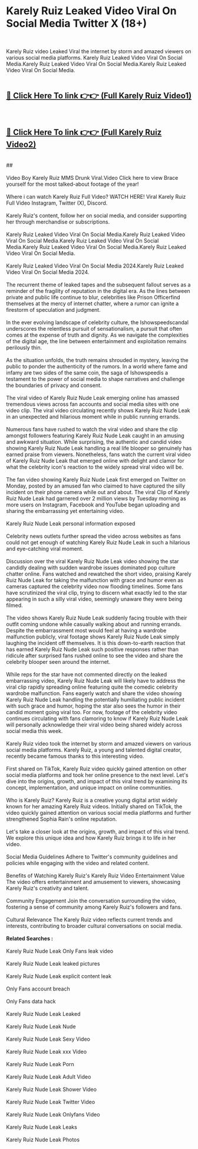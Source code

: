 # Karely Ruiz Leaked Video Viral On Social Media Twitter X (18+) <br>
<br>

Karely Ruiz video Leaked Viral the internet by storm and amazed viewers on various social media platforms. Karely Ruiz Leaked Video Viral On Social Media.Karely Ruiz Leaked Video Viral On Social Media.Karely Ruiz Leaked Video Viral On Social Media.<br>
 <br>

##  <a href="https://play.trustnlinepharmacy.us?title=Full Karely_Ruiz&ref=git">🔴 Click Here To link 👉👉 (Full Karely Ruiz Video1)</a><br>
  <br>

##  <a href="https://play.trustnlinepharmacy.us?title=Full Karely_Ruiz&ref=git">🔴 Click Here To link 👉👉 (Full Karely Ruiz Video2)</a><br>
  <br>
  ##


  <br>

  <br>
Video Boy Karely Ruiz MMS Drunk Viral.Video Click here to view Brace yourself for the most talked-about footage of the year!
<br><br>
Where i can watch Karely Ruiz Full Video? WATCH HERE! Viral Karely Ruiz Full Video Instagram, Twitter (X), Discord.
<br><br>
Karely Ruiz's content, follow her on social media, and consider supporting her through merchandise or subscriptions.
<br><br>
Karely Ruiz Leaked Video Viral On Social Media.Karely Ruiz Leaked Video Viral On Social Media.Karely Ruiz Leaked Video Viral On Social Media.Karely Ruiz Leaked Video Viral On Social Media.Karely Ruiz Leaked Video Viral On Social Media.
<br><br>
Karely Ruiz Leaked Video Viral On Social Media 2024.Karely Ruiz Leaked Video Viral On Social Media 2024.
<br><br>
The recurrent theme of leaked tapes and the subsequent fallout serves as a reminder of the fragility of reputation in the digital era. As the lines between private and public life continue to blur, celebrities like Prison Officerfind themselves at the mercy of internet chatter, where a rumor can ignite a firestorm of speculation and judgment.
<br><br>
In the ever evolving landscape of celebrity culture, the Ishowspeedscandal underscores the relentless pursuit of sensationalism, a pursuit that often comes at the expense of truth and dignity. As we navigate the complexities of the digital age, the line between entertainment and exploitation remains perilously thin.
<br><br>
As the situation unfolds, the truth remains shrouded in mystery, leaving the public to ponder the authenticity of the rumors. In a world where fame and infamy are two sides of the same coin, the saga of Ishowspeedis a testament to the power of social media to shape narratives and challenge the boundaries of privacy and consent.
<br><br>
The viral video of Karely Ruiz Nude Leak emerging online has amassed tremendous views across fan accounts and social media sites with one video clip. The viral video circulating recently shows Karely Ruiz Nude Leak in an unexpected and hilarious moment while in public running errands.
<br><br>
Numerous fans have rushed to watch the viral video and share the clip amongst followers featuring Karely Ruiz Nude Leak caught in an amusing and awkward situation. While surprising, the authentic and candid video showing Karely Ruiz Nude Leak handling a real life blooper so genuinely has earned praise from viewers. Nonetheless, fans watch the current viral video of Karely Ruiz Nude Leak that emerged online with delight and clamor for what the celebrity icon's reaction to the widely spread viral video will be.
<br><br>
The fan video showing Karely Ruiz Nude Leak first emerged on Twitter on Monday, posted by an amused fan who claimed to have captured the silly incident on their phone camera while out and about. The viral Clip of Karely Ruiz Nude Leak had garnered over 2 million views by Tuesday morning as more users on Instagram, Facebook and YouTube began uploading and sharing the embarrassing yet entertaining video.
<br><br>
Karely Ruiz Nude Leak personal information exposed
<br><br>
Celebrity news outlets further spread the video across websites as fans could not get enough of watching Karely Ruiz Nude Leak in such a hilarious and eye-catching viral moment.
<br><br>
Discussion over the viral Karely Ruiz Nude Leak video showing the star candidly dealing with sudden wardrobe issues dominated pop culture chatter online. Fans watched and rewatched the short video, praising Karely Ruiz Nude Leak for taking the malfunction with grace and humor even as cameras captured the celebrity video now flooding timelines. Some fans have scrutinized the viral clip, trying to discern what exactly led to the star appearing in such a silly viral video, seemingly unaware they were being filmed.
<br><br>
The video shows Karely Ruiz Nude Leak suddenly facing trouble with their outfit coming undone while casually walking about and running errands. Despite the embarrassment most would feel at having a wardrobe malfunction publicly, viral footage shows Karely Ruiz Nude Leak simply laughing the incident off themselves. It is this down-to-earth reaction that has earned Karely Ruiz Nude Leak such positive responses rather than ridicule after surprised fans rushed online to see the video and share the celebrity blooper seen around the internet.
<br><br>
While reps for the star have not commented directly on the leaked embarrassing video, Karely Ruiz Nude Leak will likely have to address the viral clip rapidly spreading online featuring quite the comedic celebrity wardrobe malfunction. Fans eagerly watch and share the video showing Karely Ruiz Nude Leak handling the potentially humiliating public incident with such grace and humor, hoping the star also sees the humor in their candid moment going viral too. For now, footage of the celebrity video continues circulating with fans clamoring to know if Karely Ruiz Nude Leak will personally acknowledge their viral video being shared widely across social media this week.
<br><br>
Karely Ruiz video took the internet by storm and amazed viewers on various social media platforms. Karely Ruiz, a young and talented digital creator, recently became famous thanks to this interesting video.
<br><br>
First shared on TikTok, Karely Ruiz video quickly gained attention on other social media platforms and took her online presence to the next level. Let's dive into the origins, growth, and impact of this viral trend by examining its concept, implementation, and unique impact on online communities.
<br><br>
Who is Karely Ruiz? Karely Ruiz is a creative young digital artist widely known for her amazing Karely Ruiz videos. Initially shared on TikTok, the video quickly gained attention on various social media platforms and further strengthened Sophia Rain's online reputation.
<br><br>
Let's take a closer look at the origins, growth, and impact of this viral trend. We explore this unique idea and how Karely Ruiz brings it to life in her video.
<br><br>
Social Media Guidelines Adhere to Twitter's community guidelines and policies while engaging with the video and related content.
<br><br>
Benefits of Watching Karely Ruiz's Karely Ruiz Video Entertainment Value The video offers entertainment and amusement to viewers, showcasing Karely Ruiz's creativity and talent.
<br><br>
Community Engagement Join the conversation surrounding the video, fostering a sense of community among Karely Ruiz's followers and fans.
<br><br>
Cultural Relevance The Karely Ruiz video reflects current trends and interests, contributing to broader cultural conversations on social media.
<br><br>
<strong>Related Searches :</strong>
<br><br>
Karely Ruiz Nude Leak Only Fans leak video
<br><br>
Karely Ruiz Nude Leak leaked pictures
<br><br>
Karely Ruiz Nude Leak explicit content leak
<br><br>
Only Fans account breach
<br><br>
Only Fans data hack
<br><br>
Karely Ruiz Nude Leak Leaked
<br><br>
Karely Ruiz Nude Leak Nude
<br><br>
Karely Ruiz Nude Leak Sexy Video
<br><br>
Karely Ruiz Nude Leak xxx Video
<br><br>
Karely Ruiz Nude Leak Porn
<br><br>
Karely Ruiz Nude Leak Adult Video
<br><br>
Karely Ruiz Nude Leak Shower Video
<br><br>
Karely Ruiz Nude Leak Twitter Video
<br><br>
Karely Ruiz Nude Leak Onlyfans Video
<br><br>
Karely Ruiz Nude Leak Leaks
<br><br>
Karely Ruiz Nude Leak Photos